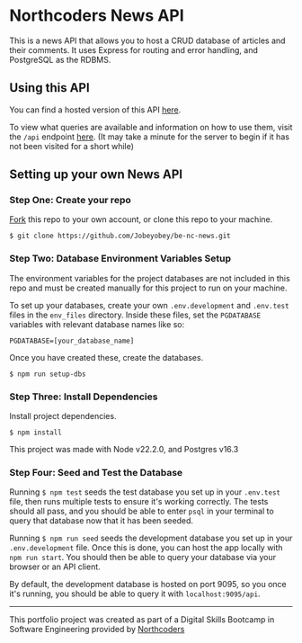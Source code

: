 # Northcoders News API

This is a news API that allows you to host a CRUD database of articles and their comments. It uses Express for routing and error handling, and PostgreSQL as the RDBMS.

## Using this API

You can find a hosted version of this API [here](https://be-nc-news-q2go.onrender.com).

To view what queries are available and information on how to use them, visit the `/api` endpoint [here](https://be-nc-news-q2go.onrender.com/api). (It may take a minute for the server to begin if it has not been visited for a short while)

## Setting up your own News API

### Step One: Create your repo

[Fork](https://github.com/Jobeyobey/be-nc-news/fork) this repo to your own account, or clone this repo to your machine.

```
$ git clone https://github.com/Jobeyobey/be-nc-news.git
```

### Step Two: Database Environment Variables Setup

The environment variables for the project databases are not included in this repo and must be created manually for this project to run on your machine.

To set up your databases, create your own `.env.development` and `.env.test` files in the `env_files` directory. Inside these files, set the `PGDATABASE` variables with relevant database names like so:

```
PGDATABASE=[your_database_name]
```

Once you have created these, create the databases.

```
$ npm run setup-dbs
```

### Step Three: Install Dependencies

Install project dependencies.

```
$ npm install
```

This project was made with Node v22.2.0, and Postgres v16.3

### Step Four: Seed and Test the Database

Running `$ npm test` seeds the test database you set up in your `.env.test` file, then runs multiple tests to ensure it's working correctly. The tests should all pass, and you should be able to enter `psql` in your terminal to query that database now that it has been seeded.

Running `$ npm run seed` seeds the development database you set up in your `.env.development` file. Once this is done, you can host the app locally with `npm run start`. You should then be able to query your database via your browser or an API client.

By default, the development database is hosted on port 9095, so you once it's running, you should be able to query it with `localhost:9095/api`.

---

This portfolio project was created as part of a Digital Skills Bootcamp in Software Engineering provided by [Northcoders](https://northcoders.com/)
